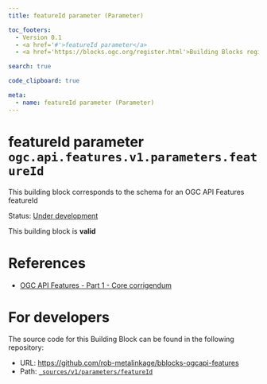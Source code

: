 ```yaml
---
title: featureId parameter (Parameter)

toc_footers:
  - Version 0.1
  - <a href='#'>featureId parameter</a>
  - <a href='https://blocks.ogc.org/register.html'>Building Blocks register</a>

search: true

code_clipboard: true

meta:
  - name: featureId parameter (Parameter)
---
```



# featureId parameter `ogc.api.features.v1.parameters.featureId`

This building block corresponds to the schema for an OGC API Features featureId

<p class="status">
    <span data-rainbow-uri="http://www.opengis.net/def/status">Status</span>:
    <a href="http://www.opengis.net/def/status/under-development" target="_blank" data-rainbow-uri>Under development</a>
</p>

<aside class="success">
This building block is <strong>valid</strong>
</aside>

# References

* [OGC API Features - Part 1 - Core corrigendum](https://docs.ogc.org/is/17-069r4/17-069r4.html)

# For developers

The source code for this Building Block can be found in the following repository:

* URL: <a href="https://github.com/rob-metalinkage/bblocks-ogcapi-features" target="_blank">https://github.com/rob-metalinkage/bblocks-ogcapi-features</a>
* Path:
<code><a href="https://github.com/rob-metalinkage/bblocks-ogcapi-features/blob/HEAD/_sources/v1/parameters/featureId" target="_blank">_sources/v1/parameters/featureId</a></code>

